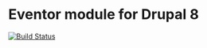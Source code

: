 # Eventor module for Drupal 8

[![Build Status](https://travis-ci.org/mkudenko/eventor.svg?branch=master)](https://travis-ci.org/mkudenko/eventor)
